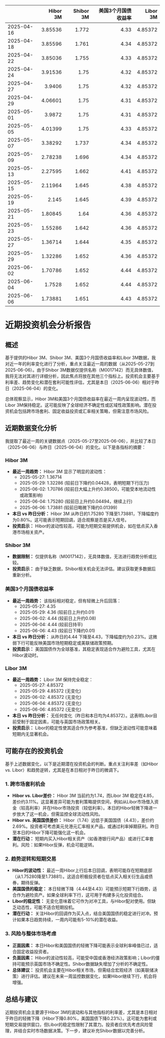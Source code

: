 |            |   Hibor 3M |   Shibor 3M |   美国3个月国债收益率 |   Libor 3M |
|:-----------|-----------:|------------:|----------------------:|-----------:|
| 2025-04-16 |    3.85536 |       1.772 |                  4.33 |    4.85372 |
| 2025-04-18 |    3.85596 |       1.761 |                  4.34 |    4.85372 |
| 2025-04-22 |    3.85036 |       1.755 |                  4.33 |    4.85372 |
| 2025-04-24 |    3.91536 |       1.75  |                  4.32 |    4.85372 |
| 2025-04-27 |    3.9406  |       1.75  |                  4.32 |    4.85372 |
| 2025-04-29 |    4.06601 |       1.75  |                  4.31 |    4.85372 |
| 2025-05-01 |    3.9872  |       1.75  |                  4.31 |    4.85372 |
| 2025-05-05 |    4.01399 |       1.75  |                  4.33 |    4.85372 |
| 2025-05-07 |    3.38292 |       1.737 |                  4.34 |    4.85372 |
| 2025-05-09 |    2.78238 |       1.696 |                  4.34 |    4.85372 |
| 2025-05-13 |    2.27595 |       1.662 |                  4.41 |    4.85372 |
| 2025-05-15 |    2.11964 |       1.645 |                  4.38 |    4.85372 |
| 2025-05-19 |    2.145   |       1.645 |                  4.39 |    4.85372 |
| 2025-05-21 |    1.80845 |       1.64  |                  4.36 |    4.85372 |
| 2025-05-23 |    1.55286 |       1.642 |                  4.36 |    4.85372 |
| 2025-05-27 |    1.36714 |       1.644 |                  4.35 |    4.85372 |
| 2025-05-29 |    1.32286 |       1.652 |                  4.36 |    4.85372 |
| 2025-06-02 |    1.70786 |       1.652 |                  4.44 |    4.85372 |
| 2025-06-04 |    1.7528  |       1.652 |                  4.44 |    4.85372 |
| 2025-06-06 |    1.73881 |       1.651 |                  4.43 |    4.85372 |

# 近期投资机会分析报告

## 概述
基于提供的Hibor 3M、Shibor 3M、美国3个月国债收益率和Libor 3M数据，我对近一年的利率变化进行了分析，重点关注最近一周的数据（从2025-05-27到2025-06-06）。由于Shibor 3M数据仅提供名称（M0017142）而无具体数值，我将无法对其进行详细分析，因此焦点将放在其他三个指标上。投资机会主要基于利率差、趋势变化和潜在套利可能性评估，尤其是本日（2025-06-06）相对于昨日（2025-06-04）的变化。

总体观察显示，Hibor 3M和美国3个月国债收益率在最近一周内呈现波动性，而Libor 3M保持稳定。这可能反映了全球经济不确定性或区域性政策影响。潜在投资机会包括跨市场套利、固定收益投资或汇率相关策略，但需注意市场风险。

## 近期数据变化分析
我提取了最近一周的关键数据点（2025-05-27至2025-06-06），并比较了本日（2025-06-06）与昨日（2025-06-04）的变化。以下是各指标的摘要：

### Hibor 3M
- **最近一周趋势：** Hibor 3M 显示了明显的波动性：
  - 2025-05-27: 1.36714
  - 2025-05-29: 1.32286 (较前日下降约0.04428，表明短期下行压力)
  - 2025-06-02: 1.70786 (较前日大幅上升约0.38500，可能受本地流动性或政策影响)
  - 2025-06-04: 1.75280 (较前日上升约0.04494，继续上行)
  - 2025-06-06: 1.73881 (较前日略微下降约0.01399)
- **本日 vs 昨日分析：** Hibor 3M 从昨日的1.75280 下降至1.73881，下降幅度约为0.80%。这可能表示短期回调，适合观察是否是买入信号。
- **投资启示：** Hibor的波动性较高，可能为短期交易提供机会，如在低点买入香港市场相关资产。

### Shibor 3M
- **数据限制：** 仅提供名称（M0017142），无具体数值，无法进行趋势分析或比较。
- **投资启示：** 由于缺乏数据，Shibor相关机会无法评估。建议获取更多数据后重新分析。

### 美国3个月国债收益率
- **最近一周趋势：** 该指标相对稳定，但有轻微上升后回落：
  - 2025-05-27: 4.35
  - 2025-05-29: 4.36 (较前日上升约0.01)
  - 2025-06-02: 4.44 (较前日上升约0.08)
  - 2025-06-04: 4.44 (较前日持平)
  - 2025-06-06: 4.43 (较前日下降约0.01)
- **本日 vs 昨日分析：** 从昨日的4.44 下降至4.43，下降幅度约为0.23%。这微弱下行可能反映美国市场短期稳定或美联储政策预期。
- **投资启示：** 美国国债作为全球基准，其稳定表现适合作为避险工具，尤其在Hibor波动时。

### Libor 3M
- **最近一周趋势：** Libor 3M 保持完全稳定：
  - 2025-05-27: 4.85372
  - 2025-05-29: 4.85372 (无变化)
  - 2025-06-02: 4.85372 (无变化)
  - 2025-06-04: 4.85372 (无变化)
  - 2025-06-06: 4.85372 (无变化)
- **本日 vs 昨日分析：** 无任何变化（昨日和本日均为4.85372）。这表明Libor目前受制于固定因素，可能与英国市场政策相关。
- **投资启示：** Libor的稳定性使其适合作为参考基准，但缺乏波动性可能意味着短期内无显著机会。

## 可能存在的投资机会
基于上述数据变化，以下是近期潜在投资机会的判断。重点关注利率差（如Hibor vs. Libor）和趋势逆转，尤其是在本日相对于昨日的微调下。

### 1. **跨市场套利机会**
   - **Hibor vs. Libor差价：** Hibor 3M 当前约为1.74，而Libor 3M 稳定在4.85，差价约3.11%。这显著差异可能为套利策略提供空间，例如从Libor市场借入资金（较高利率）并在Hibor市场投资（较低利率）。本日的Hibor轻微下降进一步放大了这一机会，但需监控全球流动性风险。
   - **Hibor vs. 美国国债差价：** Hibor（1.74）远低于美国国债（4.43），差价约2.69%。投资者可考虑美元兑港元汇率相关产品，或通过利率掉期获利。昨日至本日的Hibor下降可能强化这一机会。
   - **潜在行动：** 短期内买入Hibor相关资产（如香港银行间产品）或进行汇率套利。风险：如果Hibor反弹，机会可能逆转。

### 2. **趋势逆转和短期交易**
   - **Hibor的波动性：** 最近一周Hibor上行后本日回调，表明可能存在短期底部（从1.75280降至1.73881）。这适合积极投资者在低点买入相关衍生品或债券，期待反弹。
   - **美国国债的稳定：** 本日轻微下降（4.44至4.43）可能预示短期下行趋势，适合作为避险资产。如果全球利率下行，这可用于构建多元化投资组合。
   - **Libor的稳定性：** 无变化意味着它可作为对冲工具，与Hibor配对使用。但缺乏动态性，可能不适合短期投机。
   - **潜在行动：** 关注Hibor的回调作为买入点，结合美国国债的稳定进行对冲。预计如果本日趋势持续，一周内可能有5-10%的潜在收益。

### 3. **风险与整体市场考虑**
   - **正面因素：** 本日Hibor和美国国债的轻微下降可能表示全球利率峰值已过，适合固定收益投资者。
   - **负面因素：** Hibor的波动性较高，可能受中国或香港经济政策影响；Libor的僵持可能预示英国市场不确定性。Shibor数据缺失增加了分析的不确定性。
   - **总体建议：** 投资机会主要在Hibor相关市场，但需结合宏观经济（如美联储决策）进行评估。建议在未来一周监控数据变化，如果Hibor继续下行，机会将增强。

## 总结与建议
近期投资机会主要源于Hibor 3M的波动和与其他指标的利率差，尤其是本日相对于昨日的轻微下降（Hibor下降0.80%，美国国债下降0.23%）。这可能为套利或短期交易提供窗口，但Libor的稳定性限制了其潜力。投资者应优先考虑风险管理，并结合实时市场数据决策。下一步，建议补充Shibor数据以完善分析。